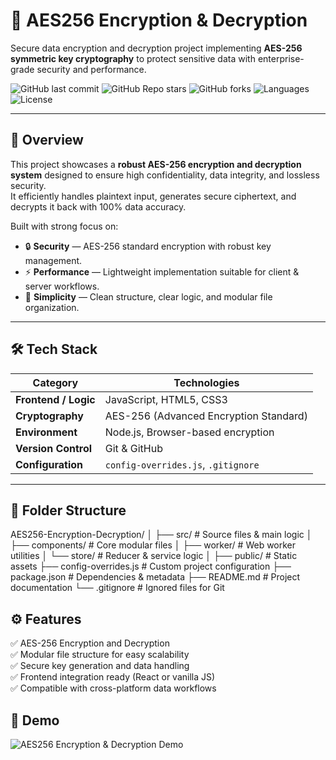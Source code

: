 # 🔐 AES256 Encryption & Decryption  

Secure data encryption and decryption project implementing **AES-256 symmetric key cryptography** to protect sensitive data with enterprise-grade security and performance.  

![GitHub last commit](https://img.shields.io/github/last-commit/skpan10/AES256-Encryption-Decryption?color=brightgreen&style=for-the-badge)
![GitHub Repo stars](https://img.shields.io/github/stars/skpan10/AES256-Encryption-Decryption?style=for-the-badge)
![GitHub forks](https://img.shields.io/github/forks/skpan10/AES256-Encryption-Decryption?style=for-the-badge)
![Languages](https://img.shields.io/github/languages/top/skpan10/AES256-Encryption-Decryption?style=for-the-badge)
![License](https://img.shields.io/badge/license-MIT-blue?style=for-the-badge)

---

## 🚀 Overview  
This project showcases a **robust AES-256 encryption and decryption system** designed to ensure high confidentiality, data integrity, and lossless security.  
It efficiently handles plaintext input, generates secure ciphertext, and decrypts it back with 100% data accuracy.  

Built with strong focus on:
- 🔒 **Security** — AES-256 standard encryption with robust key management.  
- ⚡ **Performance** — Lightweight implementation suitable for client & server workflows.  
- 🧠 **Simplicity** — Clean structure, clear logic, and modular file organization.  

---

## 🛠️ Tech Stack  

| Category | Technologies |
|-----------|---------------|
| **Frontend / Logic** | JavaScript, HTML5, CSS3 |
| **Cryptography** | AES-256 (Advanced Encryption Standard) |
| **Environment** | Node.js, Browser-based encryption |
| **Version Control** | Git & GitHub |
| **Configuration** | `config-overrides.js`, `.gitignore` |

---

## 📂 Folder Structure  
AES256-Encryption-Decryption/
│
├── src/ # Source files & main logic
│ ├── components/ # Core modular files
│ ├── worker/ # Web worker utilities
│ └── store/ # Reducer & service logic
│
├── public/ # Static assets
├── config-overrides.js # Custom project configuration
├── package.json # Dependencies & metadata
├── README.md # Project documentation
└── .gitignore # Ignored files for Git

## ⚙️ Features  
✅ AES-256 Encryption and Decryption  
✅ Modular file structure for easy scalability  
✅ Secure key generation and data handling  
✅ Frontend integration ready (React or vanilla JS)  
✅ Compatible with cross-platform data workflows  

## 🎥 Demo
![AES256 Encryption & Decryption Demo](https://github.com/skpan10/AES256-Encryption-Decryption/issues/1#issue-3553374952)

